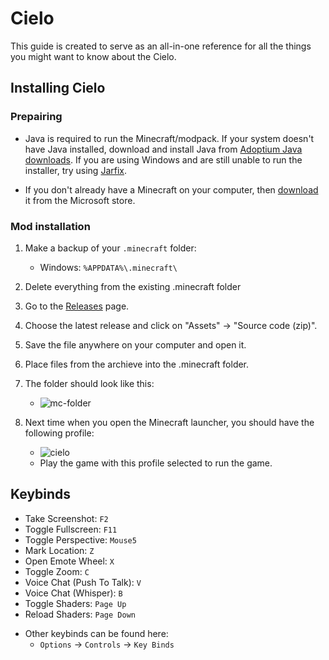 # Cielo

This guide is created to serve as an all-in-one reference for all the things you might want to know about the Cielo.

## Installing Cielo

### Prepairing

  * Java is required to run the Minecraft/modpack. If your system doesn't have Java installed, download and install Java from [Adoptium Java downloads](https://adoptium.net/).
  If you are using Windows and are still unable to run the installer, try using [Jarfix](https://johann.loefflmann.net/en/software/jarfix/index.html).

  * If you don't already have a Minecraft on your computer, then [download](https://www.microsoft.com/store/productId/9PGW18NPBZV5) it from the Microsoft store.

### Mod installation
1. Make a backup of your `.minecraft` folder:
    - Windows: `%APPDATA%\.minecraft\`

2. Delete everything from the existing .minecraft folder
3. Go to the [Releases](https://github.com/userpurge/cielo/releases) page.
4. Choose the latest release and click on "Assets" -> "Source code (zip)".
5. Save the file anywhere on your computer and open it.
6. Place files from the archieve into the .minecraft folder.
7. The folder should look like this:
    * ![mc-folder](https://i.imgur.com/pf9rXLG.png)
8. Next time when you open the Minecraft launcher, you should have the following profile:
    * ![cielo](https://i.imgur.com/7o7kjtK.png)
    * Play the game with this profile selected to run the game.

## Keybinds
  * Take Screenshot: `F2`
  * Toggle Fullscreen: `F11`
  * Toggle Perspective: `Mouse5`
  * Mark Location: `Z`
  * Open Emote Wheel: `X`
  * Toggle Zoom: `C`
  * Voice Chat (Push To Talk): `V`
  * Voice Chat (Whisper): `B`
  * Toggle Shaders: `Page Up`
  * Reload Shaders: `Page Down`

  - Other keybinds can be found here:
    - `Options` -> `Controls` -> `Key Binds`

